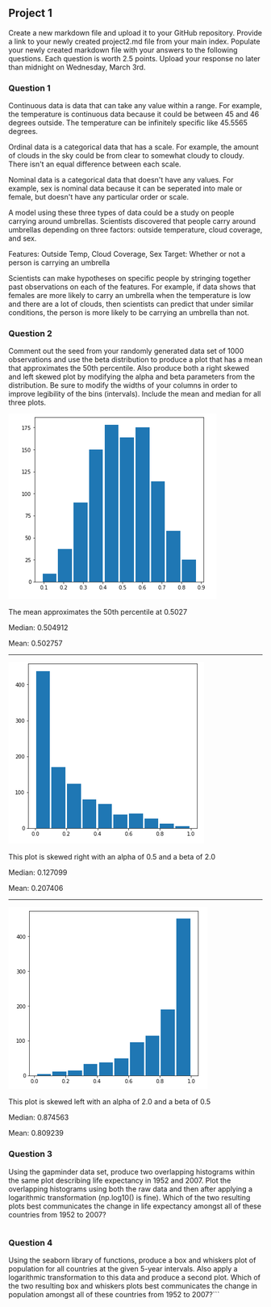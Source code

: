 ## Project 1

Create a new markdown file and upload it to your GitHub repository. Provide a link to your newly created project2.md file from your main index. Populate your newly created markdown file with your answers to the following questions. Each question is worth 2.5 points. Upload your response no later than midnight on Wednesday, March 3rd.

### Question 1
Continuous data is data that can take any value within a range. For example, the temperature is continuous data because it could be between 45 and 46 degrees outside. The temperature can be infinitely specific like 45.5565 degrees.

Ordinal data is a categorical data that has a scale. For example, the amount of clouds in the sky could be from clear to somewhat cloudy to cloudy. There isn't an equal difference between each scale.

Nominal data is a categorical data  that doesn't have any values. For example, sex is nominal data because it can be seperated into male or female, but doesn't have any particular order or scale.

A model using these three types of data could be a study on people carrying around umbrellas. Scientists discovered that people carry around umbrellas depending on three factors: outside temperature, cloud coverage, and sex.

Features: Outside Temp, Cloud Coverage, Sex
Target: Whether or not a person is carrying an umbrella

Scientists can make hypotheses on specific people by stringing together past observations on each of the features. For example, if data shows that females are more likely to carry an umbrella when the temperature is low and there are a lot of clouds, then scientists can predict that under similar conditions, the person is more likely to be carrying an umbrella than not.

### Question 2
Comment out the seed from your randomly generated data set of 1000 observations and use the beta distribution to produce a plot that has a mean that approximates the 50th percentile. Also produce both a right skewed and left skewed plot by modifying the alpha and beta parameters from the distribution. Be sure to modify the widths of your columns in order to improve legibility of the bins (intervals). Include the mean and median for all three plots.

![](Question2_Plot1.PNG)

The mean approximates the 50th percentile at 0.5027

Median: 0.504912

Mean: 0.502757

------------------------------------------------------------------------

![](Question2_Plot2.PNG)

This plot is skewed right with an alpha of 0.5 and a beta of 2.0

Median: 0.127099

Mean: 0.207406

------------------------------------------------------------------------

![](Question2_Plot3.PNG)

This plot is skewed left with an alpha of 2.0 and a beta of 0.5


Median: 0.874563

Mean: 0.809239


### Question 3
Using the gapminder data set, produce two overlapping histograms within the same plot describing life expectancy in 1952 and 2007. Plot the overlapping histograms using both the raw data and then after applying a logarithmic transformation (np.log10() is fine). Which of the two resulting plots best communicates the change in life expectancy amongst all of these countries from 1952 to 2007?
```

```
### Question 4
Using the seaborn library of functions, produce a box and whiskers plot of population for all countries at the given 5-year intervals. Also apply a logarithmic transformation to this data and produce a second plot. Which of the two resulting box and whiskers plots best communicates the change in population amongst all of these countries from 1952 to 2007?```

```
